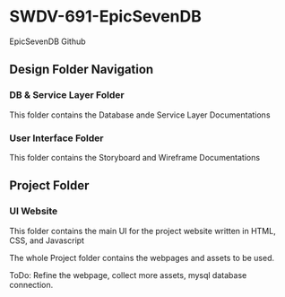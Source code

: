 # SWDV-691-EpicSevenDB
EpicSevenDB Github

## Design Folder Navigation

### DB & Service Layer Folder
This folder contains the Database ande Service Layer Documentations

### User Interface Folder
This folder contains the Storyboard and Wireframe Documentations


## Project Folder

### UI Website
This folder contains the main UI for the project website written in HTML, CSS, and Javascript

The whole Project folder contains the webpages and assets to be used.

ToDo: Refine the webpage, collect more assets, mysql database connection.
